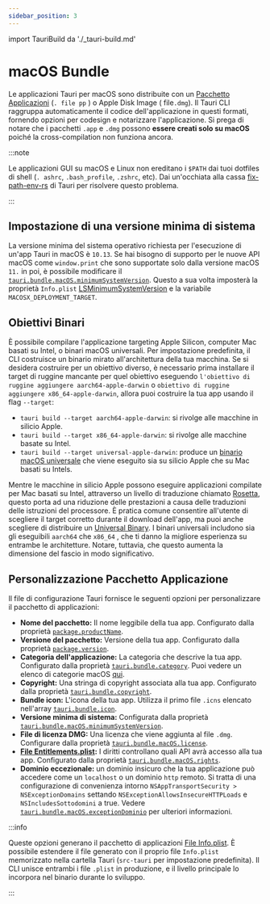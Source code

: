 ```yaml
---
sidebar_position: 3
---
```


import TauriBuild da './\_tauri-build.md'

# macOS Bundle

Le applicazioni Tauri per macOS sono distribuite con un [Pacchetto Applicazioni][] (`. file pp` ) o Apple Disk Image ( file`.dmg`). Il Tauri CLI raggruppa automaticamente il codice dell'applicazione in questi formati, fornendo opzioni per codesign e notarizzare l'applicazione. Si prega di notare che i pacchetti `.app` e `.dmg` possono **essere creati solo su macOS** poiché la cross-compilation non funziona ancora.

:::note

Le applicazioni GUI su macOS e Linux non ereditano i `$PATH` dai tuoi dotfiles di shell (`. ashrc`, `.bash_profile`, `.zshrc`, etc). Dai un'occhiata alla cassa [fix-path-env-rs][] di Tauri per risolvere questo problema.

:::

<TauriBuild />

## Impostazione di una versione minima di sistema

La versione minima del sistema operativo richiesta per l'esecuzione di un'app Tauri in macOS è `10.13`. Se hai bisogno di supporto per le nuove API macOS come `window.print` che sono supportate solo dalla versione macOS `11.` in poi, è possibile modificare il [`tauri.bundle.macOS.minimumSystemVersion`][]. Questo a sua volta imposterà la proprietà `Info.plist` [LSMinimumSystemVersion][] e la variabile `MACOSX_DEPLOYMENT_TARGET`.

## Obiettivi Binari

È possibile compilare l'applicazione targeting Apple Silicon, computer Mac basati su Intel, o binari macOS universali. Per impostazione predefinita, il CLI costruisce un binario mirato all'architettura della tua macchina. Se si desidera costruire per un obiettivo diverso, è necessario prima installare il target di ruggine mancante per quel obiettivo eseguendo `l'obiettivo di ruggine aggiungere aarch64-apple-darwin` o `obiettivo di ruggine aggiungere x86_64-apple-darwin`, allora puoi costruire la tua app usando il flag `--target`:

- `tauri build --target aarch64-apple-darwin`: si rivolge alle macchine in silicio Apple.
- `tauri build --target x86_64-apple-darwin`: si rivolge alle macchine basate su Intel.
- `tauri build --target universal-apple-darwin`: produce un [binario macOS universale][] che viene eseguito sia su silicio Apple che su Mac basati su Intels.

Mentre le macchine in silicio Apple possono eseguire applicazioni compilate per Mac basati su Intel, attraverso un livello di traduzione chiamato [Rosetta][], questo porta ad una riduzione delle prestazioni a causa delle traduzioni delle istruzioni del processore. È pratica comune consentire all'utente di scegliere il target corretto durante il download dell'app, ma puoi anche scegliere di distribuire un [Universal Binary][universal macos binary]. I binari universali includono sia gli eseguibili `aarch64` che `x86_64` , che ti danno la migliore esperienza su entrambe le architetture. Notare, tuttavia, che questo aumenta la dimensione del fascio in modo significativo.

## Personalizzazione Pacchetto Applicazione

Il file di configurazione Tauri fornisce le seguenti opzioni per personalizzare il pacchetto di applicazioni:

- **Nome del pacchetto:** Il nome leggibile della tua app. Configurato dalla proprietà [`package.productName`][].
- **Versione del pacchetto:** Versione della tua app. Configurato dalla proprietà [`package.version`][].
- **Categoria dell'applicazione:** La categoria che descrive la tua app. Configurato dalla proprietà [`tauri.bundle.category`][]. Puoi vedere un elenco di categorie macOS [qui][macos app categories].
- **Copyright:** Una stringa di copyright associata alla tua app. Configurato dalla proprietà [`tauri.bundle.copyright`][].
- **Bundle icon:** L'icona della tua app. Utilizza il primo file `.icns` elencato nell'array [`tauri.bundle.icon`][].
- **Versione minima di sistema:** Configurata dalla proprietà [`tauri.bundle.macOS.minimumSystemVersion`][].
- **File di licenza DMG:** Una licenza che viene aggiunta al file `.dmg`. Configurare dalla proprietà [`tauri.bundle.macOS.license`][].
- **[File Entitlements.plist][]:** I diritti controllano quali API avrà accesso alla tua app. Configurato dalla proprietà [`tauri.bundle.macOS.rights`][].
- **Dominio eccezionale:** un dominio insicuro che la tua applicazione può accedere come un `localhost` o un dominio `http` remoto. Si tratta di una configurazione di convenienza intorno `NSAppTransportSecurity > NSExceptionDomains` settando `NSExceptionAllowsInsecureHTTPLoads` e `NSIncludesSottodomini` a true. Vedere [`tauri.bundle.macOS.exceptionDominio`][] per ulteriori informazioni.

:::info

Queste opzioni generano il pacchetto di applicazioni [File Info.plist][]. È possibile estendere il file generato con il proprio file `Info.plist` memorizzato nella cartella Tauri (`src-tauri` per impostazione predefinita). Il CLI unisce entrambi i file `.plist` in produzione, e il livello principale lo incorpora nel binario durante lo sviluppo.

:::

[Pacchetto Applicazioni]: https://developer.apple.com/library/archive/documentation/CoreFoundation/Conceptual/CFBundles/BundleTypes/BundleTypes.html
[`tauri.bundle.macOS.minimumSystemVersion`]: ../../api/config.md#macconfig.minimumsystemversion
[LSMinimumSystemVersion]: https://developer.apple.com/documentation/bundleresources/information_property_list/lsminimumsystemversion
[binario macOS universale]: https://developer.apple.com/documentation/apple-silicon/building-a-universal-macos-binary
[universal macos binary]: https://developer.apple.com/documentation/apple-silicon/building-a-universal-macos-binary
[Rosetta]: https://support.apple.com/en-gb/HT211861
[macos app categories]: https://developer.apple.com/app-store/categories/
[`package.productName`]: ../../api/config.md#packageconfig.productname
[`package.version`]: ../../api/config.md#packageconfig.version
[`tauri.bundle.category`]: ../../api/config.md#bundleconfig.category
[`tauri.bundle.copyright`]: ../../api/config.md#bundleconfig.copyright
[`tauri.bundle.icon`]: ../../api/config.md#bundleconfig.icon
[`tauri.bundle.macOS.license`]: ../../api/config.md#bundleconfig.icon
[File Entitlements.plist]: https://developer.apple.com/documentation/bundleresources/entitlements
[`tauri.bundle.macOS.rights`]: ../../api/config.md#macconfig.entitlements
[`tauri.bundle.macOS.exceptionDominio`]: ../../api/config.md#macconfig.exceptiondomain
[File Info.plist]: https://developer.apple.com/library/archive/documentation/General/Reference/InfoPlistKeyReference/Introduction/Introduction.html
[fix-path-env-rs]: https://github.com/tauri-apps/fix-path-env-rs
